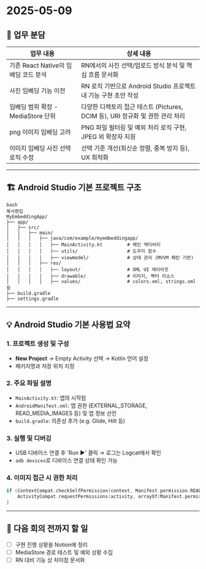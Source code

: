 # 2025-05-09

## 🧩 업무 분담

| 업무 내용 | 상세 내용 |
| --- | --- |
| 기존 React Native의 임베딩 코드 분석 | RN에서의 사진 선택/업로드 방식 분석 및 핵심 흐름 문서화 |
| 사진 임베딩 기능 이전 | RN 로직 기반으로 Android Studio 프로젝트 내 기능 구현 초안 작성 |
| 임베딩 범위 확장 - MediaStore 단위 | 다양한 디렉토리 접근 테스트 (Pictures, DCIM 등), URI 정규화 및 권한 관리 처리 |
| png 이미지 임베딩 고려 | PNG 파일 필터링 및 예외 처리 로직 구현, JPEG 외 확장자 지원 |
| 이미지 임베딩 사진 선택 로직 수정 | 선택 기준 개선(최신순 정렬, 중복 방지 등), UX 최적화 |

---

## 🏗️ Android Studio 기본 프로젝트 구조

```
bash
복사편집
MyEmbeddingApp/
├── app/
│   ├── src/
│   │   ├── main/
│   │   │   ├── java/com/example/myembeddingapp/
│   │   │   │   ├── MainActivity.kt         # 메인 액티비티
│   │   │   │   ├── utils/                  # 도우미 함수
│   │   │   │   ├── viewmodel/              # 상태 관리 (MVVM 패턴 기반)
│   │   │   ├── res/
│   │   │   │   ├── layout/                 # XML UI 레이아웃
│   │   │   │   ├── drawable/               # 이미지, 벡터 리소스
│   │   │   │   ├── values/                 # colors.xml, strings.xml 등
├── build.gradle
├── settings.gradle

```

---

## 💡 Android Studio 기본 사용법 요약

### 1. 프로젝트 생성 및 구성

- **New Project** → Empty Activity 선택 → Kotlin 언어 설정
- 패키지명과 저장 위치 지정

### 2. 주요 파일 설명

- `MainActivity.kt`: 앱의 시작점
- `AndroidManifest.xml`: 앱 권한 (EXTERNAL_STORAGE, READ_MEDIA_IMAGES 등) 및 앱 정보 선언
- `build.gradle`: 의존성 추가 (e.g. Glide, Hilt 등)

### 3. 실행 및 디버깅

- USB 디바이스 연결 후 'Run ▶️' 클릭 → 로그는 Logcat에서 확인
- `adb devices`로 디바이스 연결 상태 확인 가능

### 4. 이미지 접근 시 권한 처리

```kotlin
if (ContextCompat.checkSelfPermission(context, Manifest.permission.READ_MEDIA_IMAGES) != PackageManager.PERMISSION_GRANTED) {
    ActivityCompat.requestPermissions(activity, arrayOf(Manifest.permission.READ_MEDIA_IMAGES), REQUEST_CODE)
}
```

---

## 📌 다음 회의 전까지 할 일

- [ ]  구현 진행 상황을 Notion에 정리
- [ ]  MediaStore 경로 테스트 및 예외 상황 수집
- [ ]  RN 대비 기능 상 차이점 문서화